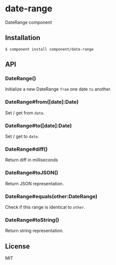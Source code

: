 
# date-range

  DateRange component

## Installation

    $ component install component/date-range

## API

### DateRange()

  Initialize a new DateRange `from` one date `to` another.

### DateRange#from([date]:Date)

  Set / get from `date`.

### DateRange#to([date]:Date)

  Set / get to `date`.

### DateRange#diff()

  Return diff in milliseconds

### DateRange#toJSON()

  Return JSON representation.

### DateRange#equals(other:DateRange)

  Check if this range is identical to `other`.

### DateRange#toString()

  Return string representation.

## License

  MIT
